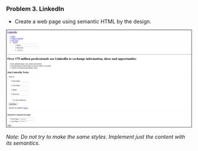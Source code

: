 ### Problem 3. LinkedIn
*	Create a web page using semantic HTML by the design.

![picture1](images/task3.png)

_Note: Do not try to make the same styles. Implement just the content with its semantics._
